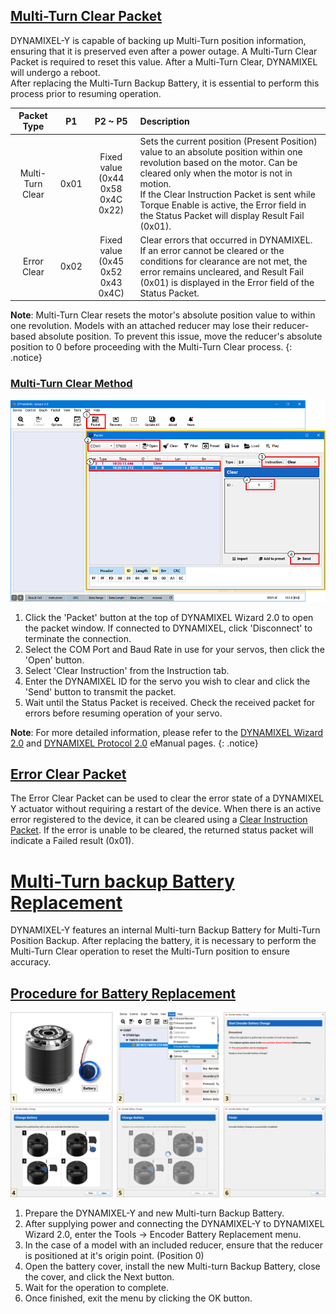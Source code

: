 ## [Multi-Turn Clear Packet](#multi-turn-clear-packet)

DYNAMIXEL-Y is capable of backing up Multi-Turn position information, ensuring that it is preserved even after a power outage. A Multi-Turn Clear Packet is required to reset this value. After a Multi-Turn Clear, DYNAMIXEL will undergo a reboot.  
After replacing the Multi-Turn Backup Battery, it is essential to perform this process prior to resuming operation.

| Packet Type      | P1   | P2 ~ P5                                | Description                                                                            |
|:----------------:|:----:|:--------------------------------------:|:--------------------------------------------------------------------------------|
| Multi-Turn Clear | 0x01 | Fixed value<br />(0x44 0x58 0x4C 0x22) | Sets the current position (Present Position) value to an absolute position within one revolution based on the motor. Can be cleared only when the motor is not in motion.<br />If the Clear Instruction Packet is sent while Torque Enable is active, the Error field in the Status Packet will display Result Fail (0x01). |
| Error Clear      | 0x02 | Fixed value<br />(0x45 0x52 0x43 0x4C) | Clear errors that occurred in DYNAMIXEL.<br />If an error cannot be cleared or the conditions for clearance are not met, the error remains uncleared, and Result Fail (0x01) is displayed in the Error field of the Status Packet. |



**Note**: Multi-Turn Clear resets the motor's absolute position value to within one revolution. Models with an attached reducer may lose their reducer-based absolute position. To prevent this issue, move the reducer's absolute position to 0 before proceeding with the Multi-Turn Clear process.
{: .notice}

### [Multi-Turn Clear Method](#multi-turn-clear-method)

![](/assets/images/dxl/y/multi-turn_clear_guide.PNG)

1. Click the 'Packet' button at the top of DYNAMIXEL Wizard 2.0 to open the packet window. If connected to DYNAMIXEL, click 'Disconnect' to terminate the connection.
2. Select the COM Port and Baud Rate in use for your servos, then click the 'Open' button.
3. Select 'Clear Instruction' from the Instruction tab.
4. Enter the DYNAMIXEL ID for the servo you wish to clear and click the 'Send' button to transmit the packet.
5. Wait until the Status Packet is received. Check the received packet for errors before resuming operation of your servo.


**Note**: For more detailed information, please refer to the [DYNAMIXEL Wizard 2.0] and [DYNAMIXEL Protocol 2.0] eManual pages.
{: .notice}

## [Error Clear Packet](#error-clear-packet)

The Error Clear Packet can be used to clear the error state of a DYNAMIXEL Y actuator without requiring a restart of the device. When there is an active error registered to the device, it can be cleared using a [Clear Instruction Packet]. If the error is unable to be cleared, the returned status packet will indicate a Failed result (0x01).

# [Multi-Turn backup Battery Replacement](#multi-turn-backup-battery-replacement)

DYNAMIXEL-Y features an internal Multi-turn Backup Battery for Multi-Turn Position Backup. After replacing the battery, it is necessary to perform the Multi-Turn Clear operation to reset the Multi-Turn position to ensure accuracy.

## [Procedure for Battery Replacement](#procedure-for-battery-replacement)

![](/assets/images/dxl/y/brtterry_replacement_guide_en.png)

1. Prepare the DYNAMIXEL-Y and new Multi-turn Backup Battery.
2. After supplying power and connecting the DYNAMIXEL-Y to DYNAMIXEL Wizard 2.0, enter the
   Tools → Encoder Battery Replacement menu. 
3. In the case of a model with an included reducer, ensure that the reducer is positioned at it's origin point. (Position 0)
4. Open the battery cover, install the new Multi-turn Backup Battery, close the cover, and click the Next button.
5. Wait for the operation to complete. 
6. Once finished, exit the menu by clicking the OK button.



[DYNAMIXEL Wizard 2.0]: https://emanual.robotis.com/docs/en/software/dynamixel/dynamixel_wizard2/
[Dynamixel Protocol 2.0]: https://emanual.robotis.com/docs/en/dxl/protocol2/
[Clear Instruction Packet]: https://emanual.robotis.com/docs/en/dxl/protocol2/#clear-0x10

